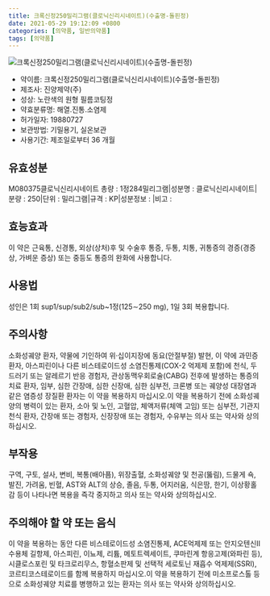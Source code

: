 ```yaml
---
title: 크록신정250밀리그램(클로닉신리시네이트)(수출명-돌핀정)
date: 2021-05-29 19:12:09 +0800
categories: [의약품, 일반의약품]
tags: [의약품]
---
```

![크록신정250밀리그램(클로닉신리시네이트)(수출명-돌핀정)](https://nedrug.mfds.go.kr/pbp/cmn/itemImageDownload/154176795981900051)

- 약이름: 크록신정250밀리그램(클로닉신리시네이트)(수출명-돌핀정)
- 제조사: 진양제약(주)
- 성상: 노란색의 원형 필름코팅정
- 약효분류명: 해열.진통.소염제
- 허가일자: 19880727
- 보관방법: 기밀용기, 실온보관
- 사용기간: 제조일로부터 36 개월
## 유효성분
M080375클로닉신리시네이트
총량 : 1정284밀리그램|성분명 : 클로닉신리시네이트|분량 : 250|단위 : 밀리그램|규격 : KP|성분정보 : |비고 :
## 효능효과
이 약은 근육통, 신경통, 외상(상처)후 및 수술후 통증, 두통, 치통, 귀통증의 경증(경증상, 가벼운 증상) 또는 중등도 통증의 완화에 사용합니다.
## 사용법
성인은 1회 sup1/sup/sub2/sub~1정(125∼250 mg), 1일 3회 복용합니다.
## 주의사항
소화성궤양 환자, 약물에 기인하여 위·십이지장에 동요(안절부절) 발현, 이 약에 과민증 환자, 아스피린이나 다른 비스테로이드성 소염진통제(COX-2 억제제 포함)에 천식, 두드러기 또는 알레르기 반응 경험자, 관상동맥우회로술(CABG) 전후에 발생하는 통증의 치료 환자, 임부, 심한 간장애, 심한 신장애, 심한 심부전, 크론병 또는 궤양성 대장염과 같은 염증성 장질환 환자는 이 약을 복용하지 마십시오.이 약을 복용하기 전에 소화성궤양의 병력이 있는 환자, 소아 및 노인, 고혈압, 체액저류(체액 고임) 또는 심부전, 기관지천식 환자, 간장애 또는 경험자, 신장장애 또는 경험자, 수유부는 의사 또는 약사와 상의하십시오.
## 부작용
구역, 구토, 설사, 변비, 복통(배아픔), 위장출혈, 소화성궤양 및 천공(뚫림), 드물게 쇽, 발진, 가려움, 빈혈, AST와 ALT의 상승, 졸음, 두통, 어지러움, 식은땀, 한기, 이상황홀감 등이 나타나면 복용을 즉각 중지하고 의사 또는 약사와 상의하십시오.
## 주의해야 할 약 또는 음식
이 약을 복용하는 동안 다른 비스테로이드성 소염진통제, ACE억제제 또는 안지오텐신Ⅱ 수용체 길항제, 아스피린, 이뇨제, 리튬, 메토트렉세이트, 쿠마린계 항응고제(와파린 등), 시클로스포린 및 타크로리무스, 항혈소판제 및 선택적 세로토닌 재흡수 억제제(SSRI), 코르티코스테로이드를 함께 복용하지 마십시오.이 약을 복용하기 전에 미소프로스톨 등으로 소화성궤양 치료를 병행하고 있는 환자는 의사 또는 약사와 상의하십시오.
